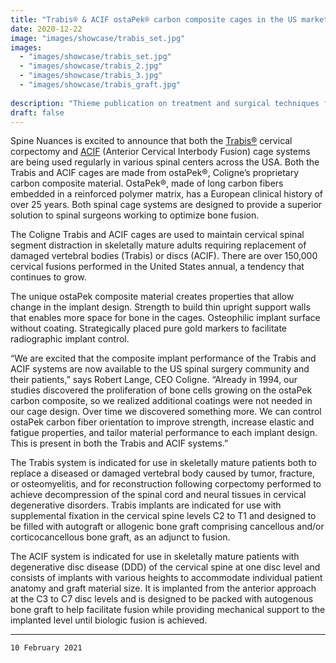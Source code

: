 ```yaml
---
title: "Trabis® & ACIF ostaPek® carbon composite cages in the US market"
date: 2020-12-22
image: "images/showcase/trabis_set.jpg"
images: 
  - "images/showcase/trabis_set.jpg"
  - "images/showcase/trabis_2.jpg"
  - "images/showcase/trabis_3.jpg"
  - "images/showcase/trabis_graft.jpg"
  
description: "Thieme publication on treatment and surgical techniques for primary malignant tumors of the spine"
draft: false
---
```


Spine Nuances is excited to announce that both the [Trabis®](https://spinenuances.com/products/trabis_cervical_corpectomy_vertebral_body_replacement_cage) cervical corpectomy and [ACIF](https://spinenuances.com/products/acif_anterior_cervical_interbody_fusion_cage) (Anterior Cervical Interbody Fusion) cage systems are being used regularly in various spinal centers across the USA. Both the Trabis and ACIF cages are made from ostaPek®, Coligne’s proprietary carbon composite material. OstaPek®, made of long carbon fibers embedded in a reinforced polymer matrix, has a European clinical history of over 25 years. Both spinal cage systems are designed to provide a superior solution to spinal surgeons working to optimize bone fusion.
<!--more-->

The Coligne Trabis and ACIF cages are used to maintain cervical spinal segment distraction in skeletally mature adults requiring replacement of damaged vertebral bodies (Trabis) or discs (ACIF). There are over 150,000 cervical fusions performed in the United States annual, a tendency that continues to grow.
  
The unique ostaPek composite material creates properties that allow change in the implant design. Strength to build thin upright support walls that enables more space for bone in the cages. Osteophilic implant surface without coating. Strategically placed pure gold markers to facilitate radiographic implant control.

“We are excited that the composite implant performance of the Trabis and ACIF systems are now available to the US spinal surgery community and their patients,” says Robert Lange, CEO Coligne. “Already in 1994, our studies discovered the proliferation of bone cells growing on the ostaPek carbon composite, so we realized additional coatings were not needed in our cage design. Over time we discovered something more. We can control ostaPek carbon fiber orientation to improve strength, increase elastic and fatigue properties, and tailor material performance to each implant design. This is present in both the Trabis and ACIF systems.” 

The Trabis system is indicated for use in skeletally mature patients both to replace a diseased or damaged vertebral body caused by tumor, fracture, or osteomyelitis, and for reconstruction following corpectomy performed to achieve decompression of the spinal cord and neural tissues in cervical degenerative disorders. Trabis implants are indicated for use with supplemental fixation in the cervical spine levels C2 to T1 and designed to be filled with autograft or allogenic bone graft comprising cancellous and/or corticocancellous bone graft, as an adjunct to fusion.
 
The ACIF system is indicated for use in skeletally mature patients with degenerative disc disease (DDD) of the cervical spine at one disc level and consists of implants with various heights to accommodate individual patient anatomy and graft material size. It is implanted from the anterior approach at the C3 to C7 disc levels and is designed to be packed with autogenous bone graft to help facilitate fusion while providing mechanical support to the implanted level until biologic fusion is achieved.

---

`10 February 2021`
